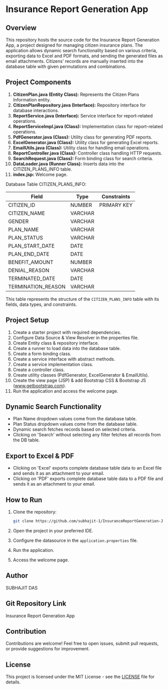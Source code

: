# Insurance Report Generation App

## Overview

This repository hosts the source code for the Insurance Report Generation App, a project designed for managing citizen insurance plans. The application allows dynamic search functionality based on various criteria, exporting data to Excel and PDF formats, and sending the generated files as email attachments. Citizens' records are manually inserted into the database table with given permutations and combinations.

## Project Components

1. **CitizenPlan.java (Entity Class):** Represents the Citizen Plans Information entity.
2. **CitizenPlanRepository.java (Interface):** Repository interface for database interactions.
3. **ReportService.java (Interface):** Service interface for report-related operations.
4. **ReportServiceImpl.java (Class):** Implementation class for report-related operations.
5. **PdfGenerator.java (Class):** Utility class for generating PDF reports.
6. **ExcelGenerator.java (Class):** Utility class for generating Excel reports.
7. **EmailUtils.java (Class):** Utility class for handling email operations.
8. **ReportController.java (Class):** Controller class handling HTTP requests.
9. **SearchRequest.java (Class):** Form binding class for search criteria.
10. **DataLoader.java (Runner Class):** Inserts data into the CITIZEN_PLANS_INFO table.
11. **index.jsp:** Welcome page.

Database Table
CITIZEN_PLANS_INFO:


| Field            | Type          | Constraints                 |
|------------------|---------------|-----------------------------|
| CITIZEN_ID       | NUMBER        | PRIMARY KEY                 |
| CITIZEN_NAME     | VARCHAR       |                             |
| GENDER           | VARCHAR       |                             |
| PLAN_NAME        | VARCHAR       |                             |
| PLAN_STATUS      | VARCHAR       |                             |
| PLAN_START_DATE  | DATE          |                             |
| PLAN_END_DATE    | DATE          |                             |
| BENEFIT_AMOUNT   | NUMBER        |                             |
| DENIAL_REASON    | VARCHAR       |                             |
| TERMINATED_DATE  | DATE          |                             |
| TERMINATION_REASON | VARCHAR     |                             |

This table represents the structure of the `CITIZEN_PLANS_INFO` table with its fields, data types, and constraints.

## Project Setup

1. Create a starter project with required dependencies.
2. Configure Data Source & View Resolver in the properties file.
3. Create Entity class & repository interface.
4. Create a runner to load data into the database table.
5. Create a form binding class.
6. Create a service interface with abstract methods.
7. Create a service implementation class.
8. Create a controller class.
9. Create utility classes (PdfGenerator, ExcelGenerator & EmailUtils).
10. Create the view page (JSP) & add Bootstrap CSS & Bootstrap JS (www.getbootstrap.com).
11. Run the application and access the welcome page.


## Dynamic Search Functionality

- Plan Name dropdown values come from the database table.
- Plan Status dropdown values come from the database table.
- Dynamic search fetches records based on selected criteria.
- Clicking on 'Search' without selecting any filter fetches all records from the DB table.

## Export to Excel & PDF

- Clicking on 'Excel' exports complete database table data to an Excel file and sends it as an attachment to your email.
- Clicking on 'PDF' exports complete database table data to a PDF file and sends it as an attachment to your email.

## How to Run

1. Clone the repository:

   ```bash
   git clone https://github.com/subhajit-1/InsuranceReportGeneration-Java-SpringBoot-JSP-.git
   ```

2. Open the project in your preferred IDE.

3. Configure the datasource in the `application.properties` file.

4. Run the application.

5. Access the welcome page.

## Author

SUBHAJIT DAS 

## Git Repository Link
Insurance Report Generation App

## Contribution

Contributions are welcome! Feel free to open issues, submit pull requests, or provide suggestions for improvement.

## License

This project is licensed under the MIT License - see the [LICENSE](LICENSE) file for details.
